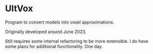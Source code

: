 # UltVox
Program to convert models into voxel approximations.

Originally developed around June 2023.

Still requires some internal refactoring to be more extensible. I do have some plans for additional functionality. One day.
